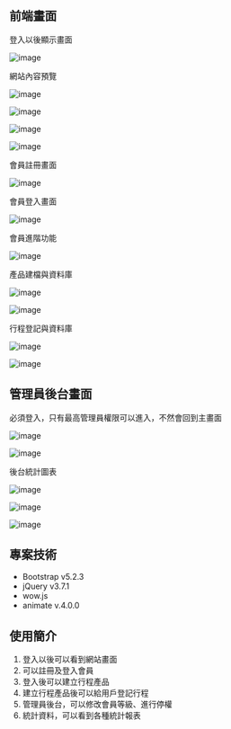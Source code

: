 ## 前端畫面

登入以後顯示畫面

![image](https://github.com/cychenwork1/project0926/blob/main/server_test_html/image/desc/1.png)


網站內容預覽

![image](https://github.com/cychenwork1/project0926/blob/main/server_test_html/image/desc/2.png)

![image](https://github.com/cychenwork1/project0926/blob/main/server_test_html/image/desc/3.png)

![image](https://github.com/cychenwork1/project0926/blob/main/server_test_html/image/desc/4.png)

![image](https://github.com/cychenwork1/project0926/blob/main/server_test_html/image/desc/5.png)


會員註冊畫面

![image](https://github.com/cychenwork1/project0926/blob/main/server_test_html/image/desc/6.png)


會員登入畫面

![image](https://github.com/cychenwork1/project0926/blob/main/server_test_html/image/desc/7.png)


會員進階功能

![image](https://github.com/cychenwork1/project0926/blob/main/server_test_html/image/desc/8.png)


產品建檔與資料庫

![image](https://github.com/cychenwork1/project0926/blob/main/server_test_html/image/desc/9.png)

![image](https://github.com/cychenwork1/project0926/blob/main/server_test_html/image/desc/10.png)


行程登記與資料庫

![image](https://github.com/cychenwork1/project0926/blob/main/server_test_html/image/desc/11.png)

![image](https://github.com/cychenwork1/project0926/blob/main/server_test_html/image/desc/12.png)


## 管理員後台畫面

必須登入，只有最高管理員權限可以進入，不然會回到主畫面

![image](https://github.com/cychenwork1/project0926/blob/main/server_test_html/image/desc/13.png)

![image](https://github.com/cychenwork1/project0926/blob/main/server_test_html/image/desc/14.png)


後台統計圖表

![image](https://github.com/cychenwork1/project0926/blob/main/server_test_html/image/desc/15.png)

![image](https://github.com/cychenwork1/project0926/blob/main/server_test_html/image/desc/16.png)

![image](https://github.com/cychenwork1/project0926/blob/main/server_test_html/image/desc/17.png)





## 專案技術

- Bootstrap v5.2.3
- jQuery v3.7.1
- wow.js
- animate v.4.0.0


## 使用簡介
1. 登入以後可以看到網站畫面
2. 可以註冊及登入會員
3. 登入後可以建立行程產品
4. 建立行程產品後可以給用戶登記行程
5. 管理員後台，可以修改會員等級、進行停權
5. 統計資料，可以看到各種統計報表

